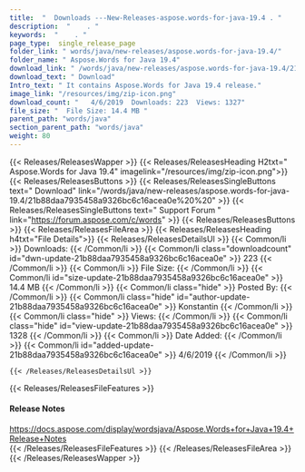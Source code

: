 ```yaml
---
title:  "  Downloads ---New-Releases-aspose.words-for-java-19.4 . " 
description:  "    . " 
keywords:  "    . " 
page_type:  single_release_page
folder_link: " words/java/new-releases/aspose.words-for-java-19.4/"
folder_name: " Aspose.Words for Java 19.4"
download_link: " /words/java/new-releases/aspose.words-for-java-19.4/21b88daa7935458a9326bc6c16acea0e"
download_text: " Download"
Intro_text: " It contains Aspose.Words for Java 19.4 release."
image_link: "/resources/img/zip-icon.png"
download_count: "   4/6/2019  Downloads: 223  Views: 1327"
file_size: "  File Size: 14.4 MB "
parent_path: "words/java"
section_parent_path: "words/java"
weight: 80 
---
```


{{< Releases/ReleasesWapper >}}
  {{< Releases/ReleasesHeading H2txt=" Aspose.Words for Java 19.4" imagelink="/resources/img/zip-icon.png">}}
  {{< Releases/ReleasesButtons >}}
    {{< Releases/ReleasesSingleButtons text=" Download" link="/words/java/new-releases/aspose.words-for-java-19.4/21b88daa7935458a9326bc6c16acea0e%20%20" >}}
    {{< Releases/ReleasesSingleButtons text=" Support Forum " link="https://forum.aspose.com/c/words" >}}
  {{< Releases/ReleasesButtons >}}
  {{< Releases/ReleasesFileArea >}}
    {{< Releases/ReleasesHeading h4txt="File Details">}}
    {{< Releases/ReleasesDetailsUl >}}
            {{< Common/li  >}} Downloads: {{< /Common/li >}} 
      {{< Common/li class="downloadcount" id="dwn-update-21b88daa7935458a9326bc6c16acea0e" >}} 223 {{< /Common/li >}} 
      {{< Common/li  >}} File Size: {{< /Common/li >}} 
      {{< Common/li id="size-update-21b88daa7935458a9326bc6c16acea0e" >}} 14.4 MB {{< /Common/li >}} 
      {{< Common/li  class="hide" >}} Posted By: {{< /Common/li >}} 
      {{< Common/li class="hide" id="author-update-21b88daa7935458a9326bc6c16acea0e" >}} Konstantin {{< /Common/li >}} 
      {{< Common/li class="hide"  >}} Views: {{< /Common/li >}} 
      {{< Common/li class="hide" id="view-update-21b88daa7935458a9326bc6c16acea0e" >}} 1328 {{< /Common/li >}} 
      {{< Common/li  >}} Date Added: {{< /Common/li >}} 
      {{< Common/li id="added-update-21b88daa7935458a9326bc6c16acea0e" >}} 4/6/2019 {{< /Common/li >}} 

    {{< /Releases/ReleasesDetailsUl >}}

  {{< Releases/ReleasesFileFeatures >}}
      <h4>Release Notes</h4><div><a href="https://docs.aspose.com/display/wordsjava/Aspose.Words+for+Java+19.4+Release+Notes">https://docs.aspose.com/display/wordsjava/Aspose.Words+for+Java+19.4+Release+Notes</a></div>
  {{< /Releases/ReleasesFileFeatures >}}
 {{< /Releases/ReleasesFileArea >}}
{{< /Releases/ReleasesWapper >}}


